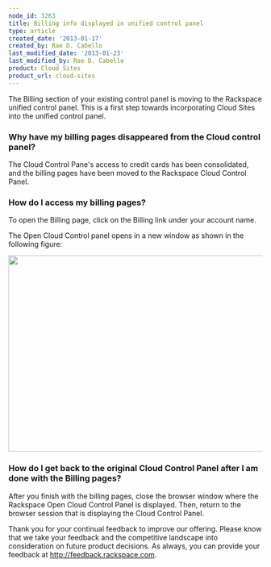 ```yaml
---
node_id: 3263
title: Billing info displayed in unified control panel
type: article
created_date: '2013-01-17'
created_by: Rae D. Cabello
last_modified_date: '2013-01-23'
last_modified_by: Rae D. Cabello
product: Cloud Sites
product_url: cloud-sites
---
```


The Billing section of your existing control panel is moving to 
the Rackspace unified control panel. This is a first step towards
incorporating Cloud Sites into the unified control panel.

### Why have my billing pages disappeared from the Cloud control panel?

The Cloud Control Pane's access to credit cards has been consolidated, and the billing pages have been moved to the
Rackspace Cloud Control Panel.

### How do I access my billing pages?

To open the Billing page, click on the Billing link under your account name.

The Open Cloud Control panel opens in a new window as shown in the following figure:

<img src="https://8026b2e3760e2433679c-fffceaebb8c6ee053c935e8915a3fbe7.ssl.cf2.rackcdn.com/field/image/billingflow.png" class="image-full_width" width="700" height="389" />

### How do I get back to the original Cloud Control Panel after I am done with the Billing pages?

After you finish with the billing pages, close the browser window where the Rackspace Open Cloud Control Panel is displayed. 
Then, return to the browser session that is displaying the Cloud Control Panel.

Thank you for your continual feedback to improve our offering. Please
know that we take your feedback and the competitive landscape into
consideration on future product decisions. As always, you can provide
your feedback at <http://feedback.rackspace.com>.

